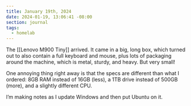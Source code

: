 ```yaml
---
title: January 19th, 2024
date: 2024-01-19, 13:06:41 -08:00
section: journal
tags:
  - homelab
---
```

The [[Lenovo M900 Tiny]] arrived. It came in a big, long box, which turned out to also contain a full keyboard and mouse, plus lots of packaging around the machine, which is metal, sturdy, and heavy. But very small!

One annoying thing right away is that the specs are different than what I ordered: 8GB RAM instead of 16GB (less), a 1TB drive instead of 500GB (more), and a slightly different CPU. 

I’m making notes as I update Windows and then put Ubuntu on it.